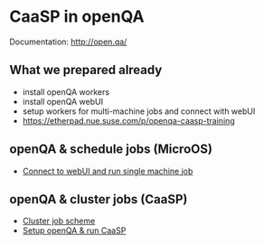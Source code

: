 # CaaSP in openQA

Documentation: http://open.qa/

## What we prepared already
 - install openQA workers
 - install openQA webUI
 - setup workers for multi-machine jobs and connect with webUI
 - https://etherpad.nue.suse.com/p/openqa-caasp-training

## openQA & schedule jobs (MicroOS)
- [Connect to webUI and run single machine job](connect.md)

## openQA & cluster jobs (CaaSP)
- [Cluster job scheme](openqa_scheme.md)
- [Setup openQA & run CaaSP](settings.md)
